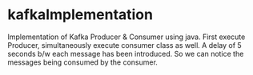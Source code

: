 # kafkaImplementation
Implementation of Kafka Producer &amp; Consumer using java.
First execute Producer, simultaneously execute consumer class as well. A delay of 5 seconds b/w each message has been introduced.
So we can notice the messages being consumed by the consumer.
